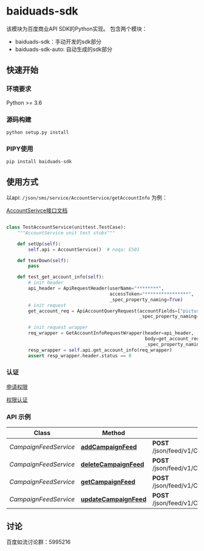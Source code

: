 # baiduads-sdk

该模块为百度商业API SDK的Python实现。 包含两个模块：

* baiduads-sdk：手动开发的sdk部分
* baiduads-sdk-auto: 自动生成的sdk部分

## 快速开始

### 环境要求

Python >= 3.6

### 源码构建

```shell
python setup.py install 
```

### PIPY使用

```shell
pip install baiduads-sdk
```


## 使用方式

以api: `/json/sms/service/AccountService/getAccountInfo` 为例：

[AccountSerivce接口文档](https://dev2.baidu.com/content?sceneType=0&pageId=100256&nodeId=63&subhead=)

```python

class TestAccountService(unittest.TestCase):
    """AccountService unit test stubs"""

    def setUp(self):
        self.api = AccountService()  # noqa: E501

    def tearDown(self):
        pass

    def test_get_account_info(self):
        # init header
        api_header = ApiRequestHeader(userName="********",
                                      accessToken="****************",
                                      _spec_property_naming=True)
        # init request
        get_account_req = ApiAccountQueryRequest(accountFields=["pictureOptimizeSegmentStatus"],
                                                 _spec_property_naming=True)

        # init request wrapper
        req_wrapper = GetAccountInfoRequestWrapper(header=api_header,
                                                   body=get_account_req,
                                                   _spec_property_naming=True)
        resp_wrapper = self.api.get_account_info(req_wrapper)
        assert resp_wrapper.header.status == 0


```

### 认证

[申请权限](https://dev2.baidu.com/content?sceneType=0&pageId=100369&nodeId=16&subhead=%E7%AC%AC%201%20%E6%AD%A5%EF%BC%9A%E9%80%89%E6%8B%A9%E5%90%88%E9%80%82%E7%9A%84API%E6%9D%83%E9%99%90)

[权限认证](https://dev2.baidu.com/content?sceneType=0&pageId=100141&nodeId=254&subhead=%E8%AF%B7%E6%B1%82%E6%A0%BC%E5%BC%8F)

### API 示例

| Class                 | Method                                                                                       | HTTP request                                                  | Description |
|-----------------------|----------------------------------------------------------------------------------------------|---------------------------------------------------------------|-------------|
| *CampaignFeedService* | [**addCampaignFeed**](baiduads-sdk-auto/docs/CampaignFeedService.md#add_campaign_feed)       | **POST** /json/feed/v1/CampaignFeedService/addCampaignFeed    |             |
| *CampaignFeedService* | [**deleteCampaignFeed**](baiduads-sdk-auto/docs/CampaignFeedService.md#delete_campaign_feed) | **POST** /json/feed/v1/CampaignFeedService/deleteCampaignFeed |             |
| *CampaignFeedService* | [**getCampaignFeed**](baiduads-sdk-auto/docs/CampaignFeedService.md#get_campaign_feed)       | **POST** /json/feed/v1/CampaignFeedService/getCampaignFeed    |             |
| *CampaignFeedService* | [**updateCampaignFeed**](baiduads-sdk-auto/docs/CampaignFeedService.md#update_campaign_feed) | **POST** /json/feed/v1/CampaignFeedService/updateCampaignFeed |             |

## 讨论

百度如流讨论群：5995216
